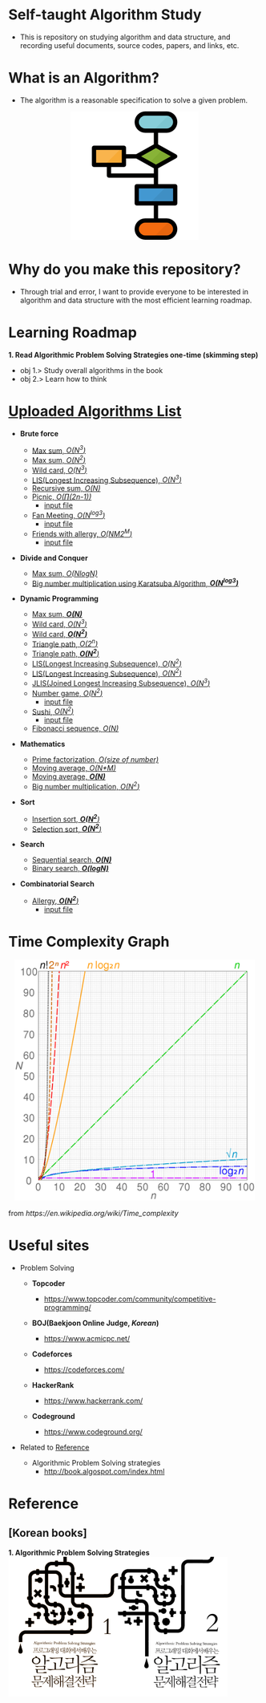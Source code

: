 # Self-taught Algorithm Study
- This is repository on studying algorithm and data structure, and recording useful documents, source codes, papers, and links, etc. 

# What is an Algorithm?
- The algorithm is a reasonable specification to solve a given problem.
<p align="center">
    <img src="Images/process.png", width="256">
</p>

# Why do you make this repository?
- Through trial and error, I want to provide everyone to be interested in algorithm and data structure with the most efficient learning roadmap.

# Learning Roadmap
<b>1. Read Algorithmic Problem Solving Strategies one-time (skimming step)</b>
- obj 1.> Study overall algorithms in the book
- obj 2.> Learn how to think

# [Uploaded Algorithms List](Codes/)
- **Brute force**
  - [Max sum, <i>O(N<sup>3</sup>)</i>](Codes/MaxSum1.cpp)
  - [Max sum, <i>O(N<sup>2</sup>)</i>](Codes/MaxSum2.cpp)
  - [Wild card, <i>O(N<sup>3</sup>)</i>](Codes/WildCard1.cpp)
  - [LIS(Longest Increasing Subsequence), <i>O(N<sup>3</sup>)</i>](Codes/LIS1.cpp)
  - [Recursive sum, <i>O(N)</i>](Codes/RecursiveSum.cpp)
  - [Picnic, <i>O(∏(2n-1))</i>](Codes/Picnic.cpp)
    - [input file](Inputs/Picnic.txt)
  - [Fan Meeting, <i>O(N<sup>log3</sup>)</i>](Codes/FanMeeting.cpp)
    - [input file](Inputs/FanMeeting.txt) 
  - [Friends with allergy, <i>O(N*M*2<sup>M</sup>)</i>](Codes/FriendsWithAllergy.cpp)
    - [input file](Inputs/FriendsWithAllergy.txt)

- **Divide and Conquer**
  - [Max sum, <i>O(NlogN)</i>](Codes/MaxSum3.cpp)
  - [Big number multiplication using Karatsuba Algorithm, <b><i>O(N<sup>log3</sup>)</i></b>](Codes/KaratsubaFastMultiplication.cpp)
  
- **Dynamic Programming**
  - [Max sum, <b><i>O(N)</i></b>](Codes/MaxSum4.cpp)
  - [Wild card, <i>O(N<sup>3</sup>)</i>](Codes/WildCard2.cpp)
  - [Wild card, <b><i>O(N<sup>2</sup>)</i></b>](Codes/WildCard3.cpp)
  - [Triangle path, <i>O(2<sup>n</sup>)</i>](Codes/TrianglePath1.cpp)
  - [Triangle path, <b><i>O(N<sup>2</sup></b>)</i>](Codes/TrianglePath2.cpp)
  - [LIS(Longest Increasing Subsequence), <i>O(N<sup>2</sup>)</i>](Codes/LIS2.cpp)
  - [LIS(Longest Increasing Subsequence), <i>O(N<sup>2</sup>)</i>](Codes/LIS3.cpp)
  - [JLIS(Joined Longest Increasing Subsequence), <i>O(N<sup>3</sup>)</i>](Codes/JLIS.cpp)
  - [Number game, <i>O(N<sup>2</sup>)</i>](Codes/NumberGame.cpp)
    - [input file](Inputs/NumberGame.txt)
  - [Sushi, <i>O(N<sup>2</sup>)</i>](Codes/Sushi.cpp)
    - [input file](Inputs/Sushi.txt)
  - [Fibonacci sequence, <i>O(N)</i>](Codes/FibonacciSequence1.cpp)
    
- **Mathematics**
  - [Prime factorization, <i>O(size of number)</i>](Codes/PrimeFactorization.cpp)
  - [Moving average, <i>O(N*M)</i>](Codes/MovingAverage1.cpp)
  - [Moving average, <b><i>O(N)</i></b>](Codes/MovingAverage2.cpp)
  - [Big number multiplication, <i>O(N<sup>2</sup>)</i>](Codes/BigNumberMultiplication.cpp)
  
- **Sort**
  - [Insertion sort, <b><i>O(N<sup>2</sup></b>)</i>](Codes/InsertionSort.cpp)
  - [Selection sort, <b><i>O(N<sup>2</sup></b>)</i>](Codes/SelectionSort.cpp)

- **Search**
  - [Sequential search, <b><i>O(N)</i></b>](Codes/SequentialSearch.cpp)
  - [Binary search, <b><i>O(logN)</i></b>](Codes/BinarySearch.cpp)
  
- **Combinatorial Search**
  - [Allergy, <b><i>O(N<sup>2</sup></b>)</i>](Codes/Allergy.cpp)
    - [input file](Inputs/Allergy.txt)


# Time Complexity Graph
<p align="center">
    <img src="Images/time_complexity_graph.png", width="480">
</p>
from <i>https://en.wikipedia.org/wiki/Time_complexity</i>

# Useful sites
-  Problem Solving
    - **Topcoder**
      - https://www.topcoder.com/community/competitive-programming/

    - **BOJ(Baekjoon Online Judge, <i>Korean</i>)**
      - https://www.acmicpc.net/

    - **Codeforces**
      - https://codeforces.com/

    - **HackerRank**
      - https://www.hackerrank.com/

    - **Codeground**
      - https://www.codeground.org/

- Related to [Reference](#reference)
    - Algorithmic Problem Solving strategies
        - http://book.algospot.com/index.html
  
# Reference
## [Korean books]
<div>
    <div>
        <b>1. Algorithmic Problem Solving Strategies</b>
    </div>
    <img align="left" img src="Images/book_algorithmic_problem_solving_strategies1.png", width="219">
    <img align="left" img src="Images/book_algorithmic_problem_solving_strategies2.png", width="219">
</div>
